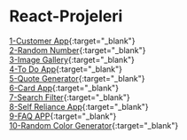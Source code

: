 # React-Projeleri

[1-Customer App](https://github.com/mahir097/React-Projeleri/assets/99602660/e01ea782-6253-4e15-8ca8-8eb18f567ae3){:target="_blank"}<br/>
[2-Random Number](https://codesandbox.io/s/random-number-56nczs?file=/src/App.js){:target="_blank"}<br/>
[3-Image Gallery](https://codesandbox.io/s/image-gallery-vw6dn2?file=/src/App.js){:target="_blank"} <br/>
[4-To Do App](https://codesandbox.io/s/to-do-app-x6v3p4?file=/src/App.js){:target="_blank"} <br/>
[5-Quote Generator](https://codesandbox.io/s/quote-generator-s8f26w?file=/src/App.js){:target="_blank"}<br/>
[6-Card App](https://codesandbox.io/s/card-app-r6tskh?file=/src/App.js){:target="_blank"} <br/>
[7-Search Filter](https://codesandbox.io/s/search-filter-2fxfry?file=/src/App.js){:target="_blank"}<br/>
[8-Self Reliance App](https://codesandbox.io/s/self-reliance-app-dn3dt5?file=/src/App.js){:target="_blank"}<br/>
[9-FAQ APP](https://codesandbox.io/s/faq-app-g5yswy?file=/src/App.js){:target="_blank"}<br/>
[10-Random Color Generator](https://codesandbox.io/s/random-color-generator-phgsxl?file=/src/App.js){:target="_blank"}
